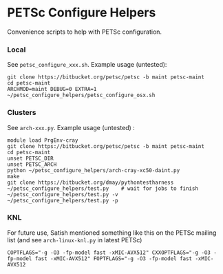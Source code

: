 # PETSc Configure Helpers
Convenience scripts to help with PETSc configuration.

### Local ###
See `petsc_configure_xxx.sh`. Example usage (untested):

    git clone https://bitbucket.org/petsc/petsc -b maint petsc-maint
    cd petsc-maint
    ARCHMOD=maint DEBUG=0 EXTRA=1 ~/petsc_configure_helpers/petsc_configure_osx.sh

### Clusters ###
See `arch-xxx.py`. Example usage (untested) :

    module load PrgEnv-cray
    git clone https://bitbucket.org/petsc/petsc -b maint petsc-maint
    cd petsc-maint
    unset PETSC_DIR
    unset PETSC_ARCH
    python ~/petsc_configure_helpers/arch-cray-xc50-daint.py
    make
    git clone https://bitbucket.org/dmay/pythontestharness
    ~/petsc_configure_helpers/test.py    # wait for jobs to finish
    ~/petsc_configure_helpers/test.py -v
    ~/petsc_configure_helpers/test.py -p

### KNL
For future use, Satish mentioned something like this on the PETSc mailing list (and see `arch-linux-knl.py` in latest PETSc)

    COPTFLAGS="-g -O3 -fp-model fast -xMIC-AVX512" CXXOPTFLAGS="-g -O3 -fp-model fast -xMIC-AVX512" FOPTFLAGS="-g -O3 -fp-model fast -xMIC-AVX512

